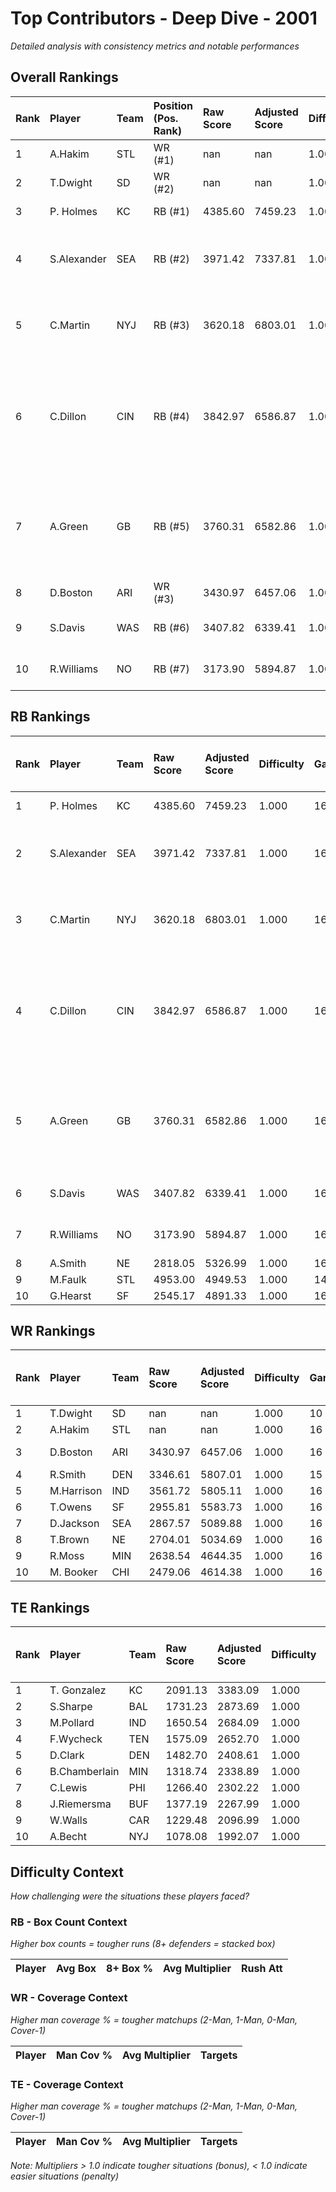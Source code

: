 # Top Contributors - Deep Dive - 2001

*Detailed analysis with consistency metrics and notable performances*

## Overall Rankings

| Rank | Player      | Team | Position (Pos. Rank) | Raw Score | Adjusted Score | Difficulty | Games | Avg/Game | Typical | Consistency | Floor | Ceiling | Peak    | Trend      | Notable Games                                |
| :----| :-----------| :----| :--------------------| :---------| :--------------| :----------| :-----| :--------| :-------| :-----------| :-----| :-------| :-------| :----------| :--------------------------------------------|
| 1    | A.Hakim     | STL  | WR (#1)              | nan       | nan            | 1.000      | 16    | nan      | nan     | 15/1/0      | nan   | nan     | 294.63  | Decreasing |                                              |
| 2    | T.Dwight    | SD   | WR (#2)              | nan       | nan            | 1.000      | 10    | nan      | nan     | 9/1/0       | nan   | nan     | 188.00  | Increasing |                                              |
| 3    | P. Holmes   | KC   | RB (#1)              | 4385.60   | 7459.23        | 1.000      | 16    | 466.20   | 525.83  | 8/0/8       | 264.5 | 623.1   | 1015.28 | Increasing | Wk 13 (vs LV)                                |
| 4    | S.Alexander | SEA  | RB (#2)              | 3971.42   | 7337.81        | 1.000      | 16    | 458.61   | 474.25  | 8/2/6       | 286.9 | 615.4   | 1035.68 | Increasing | Wk 9 (vs LV), Wk 4 (vs JAX)                  |
| 5    | C.Martin    | NYJ  | RB (#3)              | 3620.18   | 6803.01        | 1.000      | 16    | 425.19   | 418.83  | 8/3/5       | 346.3 | 464.3   | 696.44  | Increasing | Wk 5 (vs MIA), Wk 3 (vs SF)                  |
| 6    | C.Dillon    | CIN  | RB (#4)              | 3842.97   | 6586.87        | 1.000      | 16    | 411.68   | 401.14  | 6/2/8       | 301.8 | 469.4   | 821.20  | Stable     | Wk 5 (vs CLE), Wk 17 (vs TEN), Wk 7 (vs DET) |
| 7    | A.Green     | GB   | RB (#5)              | 3760.31   | 6582.86        | 1.000      | 16    | 411.43   | 402.93  | 6/2/8       | 294.3 | 547.0   | 656.58  | Stable     | Wk 2 (vs WAS), Wk 13 (vs CHI), Wk 8 (vs TB)  |
| 8    | D.Boston    | ARI  | WR (#3)              | 3430.97   | 6457.06        | 1.000      | 16    | 403.57   | 423.20  | 8/1/7       | 298.3 | 496.3   | 676.43  | Decreasing | Wk 6 (vs KC)                                 |
| 9    | S.Davis     | WAS  | RB (#6)              | 3407.82   | 6339.41        | 1.000      | 16    | 396.21   | 404.61  | 8/2/6       | 317.0 | 462.2   | 635.64  | Increasing | Wk 8 (vs SEA)                                |
| 10   | R.Williams  | NO   | RB (#7)              | 3173.90   | 5894.87        | 1.000      | 16    | 368.43   | 345.10  | 8/2/6       | 308.3 | 472.8   | 576.29  | Decreasing | Wk 4 (vs MIN)                                |

## RB Rankings

| Rank | Player      | Team | Raw Score | Adjusted Score | Difficulty | Games | Avg/Game | Typical | Consistency | Floor | Ceiling | Peak    | Trend      | Notable Games (>150% Typical)                |
| :----| :-----------| :----| :---------| :--------------| :----------| :-----| :--------| :-------| :-----------| :-----| :-------| :-------| :----------| :--------------------------------------------|
| 1    | P. Holmes   | KC   | 4385.60   | 7459.23        | 1.000      | 16    | 466.20   | 525.83  | 8/0/8       | 264.5 | 623.1   | 1015.28 | Increasing | Wk 13 (vs LV)                                |
| 2    | S.Alexander | SEA  | 3971.42   | 7337.81        | 1.000      | 16    | 458.61   | 474.25  | 8/2/6       | 286.9 | 615.4   | 1035.68 | Increasing | Wk 9 (vs LV), Wk 4 (vs JAX)                  |
| 3    | C.Martin    | NYJ  | 3620.18   | 6803.01        | 1.000      | 16    | 425.19   | 418.83  | 8/3/5       | 346.3 | 464.3   | 696.44  | Increasing | Wk 5 (vs MIA), Wk 3 (vs SF)                  |
| 4    | C.Dillon    | CIN  | 3842.97   | 6586.87        | 1.000      | 16    | 411.68   | 401.14  | 6/2/8       | 301.8 | 469.4   | 821.20  | Stable     | Wk 5 (vs CLE), Wk 17 (vs TEN), Wk 7 (vs DET) |
| 5    | A.Green     | GB   | 3760.31   | 6582.86        | 1.000      | 16    | 411.43   | 402.93  | 6/2/8       | 294.3 | 547.0   | 656.58  | Stable     | Wk 2 (vs WAS), Wk 13 (vs CHI), Wk 8 (vs TB)  |
| 6    | S.Davis     | WAS  | 3407.82   | 6339.41        | 1.000      | 16    | 396.21   | 404.61  | 8/2/6       | 317.0 | 462.2   | 635.64  | Increasing | Wk 8 (vs SEA)                                |
| 7    | R.Williams  | NO   | 3173.90   | 5894.87        | 1.000      | 16    | 368.43   | 345.10  | 8/2/6       | 308.3 | 472.8   | 576.29  | Decreasing | Wk 4 (vs MIN)                                |
| 8    | A.Smith     | NE   | 2818.05   | 5326.99        | 1.000      | 16    | 332.94   | 336.33  | 8/1/7       | 256.3 | 444.1   | 542.60  | Increasing |                                              |
| 9    | M.Faulk     | STL  | 4953.00   | 4949.53        | 1.000      | 14    | 353.54   | 346.76  | 5/3/6       | 325.8 | 438.7   | 520.00  | Stable     |                                              |
| 10   | G.Hearst    | SF   | 2545.17   | 4891.33        | 1.000      | 16    | 305.71   | 287.57  | 8/2/6       | 228.3 | 394.8   | 481.11  | Increasing |                                              |

## WR Rankings

| Rank | Player     | Team | Raw Score | Adjusted Score | Difficulty | Games | Avg/Game | Typical | Consistency | Floor | Ceiling | Peak   | Trend      | Notable Games (>150% Typical) |
| :----| :----------| :----| :---------| :--------------| :----------| :-----| :--------| :-------| :-----------| :-----| :-------| :------| :----------| :-----------------------------|
| 1    | T.Dwight   | SD   | nan       | nan            | 1.000      | 10    | nan      | nan     | 9/1/0       | nan   | nan     | 188.00 | Increasing |                               |
| 2    | A.Hakim    | STL  | nan       | nan            | 1.000      | 16    | nan      | nan     | 15/1/0      | nan   | nan     | 294.63 | Decreasing |                               |
| 3    | D.Boston   | ARI  | 3430.97   | 6457.06        | 1.000      | 16    | 403.57   | 423.20  | 8/1/7       | 298.3 | 496.3   | 676.43 | Decreasing | Wk 6 (vs KC)                  |
| 4    | R.Smith    | DEN  | 3346.61   | 5807.01        | 1.000      | 15    | 387.13   | 361.41  | 7/2/6       | 291.1 | 515.4   | 706.76 | Stable     |                               |
| 5    | M.Harrison | IND  | 3561.72   | 5805.11        | 1.000      | 16    | 362.82   | 360.85  | 7/0/9       | 219.4 | 492.7   | 985.58 | Decreasing |                               |
| 6    | T.Owens    | SF   | 2955.81   | 5583.73        | 1.000      | 16    | 348.98   | 370.57  | 8/4/4       | 231.2 | 397.2   | 580.62 | Stable     |                               |
| 7    | D.Jackson  | SEA  | 2867.57   | 5089.88        | 1.000      | 16    | 318.12   | 295.44  | 8/1/7       | 162.0 | 389.2   | 615.68 | Increasing |                               |
| 8    | T.Brown    | NE   | 2704.01   | 5034.69        | 1.000      | 16    | 314.67   | 294.25  | 8/2/6       | 258.1 | 365.9   | 482.07 | Decreasing |                               |
| 9    | R.Moss     | MIN  | 2638.54   | 4644.35        | 1.000      | 16    | 290.27   | 257.18  | 8/0/8       | 130.4 | 382.1   | 706.55 | Stable     |                               |
| 10   | M. Booker  | CHI  | 2479.06   | 4614.38        | 1.000      | 16    | 288.40   | 306.14  | 8/4/4       | 215.2 | 331.9   | 632.44 | Decreasing |                               |

## TE Rankings

| Rank | Player        | Team | Raw Score | Adjusted Score | Difficulty | Games | Avg/Game | Typical | Consistency | Floor | Ceiling | Peak   | Trend      | Notable Games (>150% Typical) |
| :----| :-------------| :----| :---------| :--------------| :----------| :-----| :--------| :-------| :-----------| :-----| :-------| :------| :----------| :-----------------------------|
| 1    | T. Gonzalez   | KC   | 2091.13   | 3383.09        | 1.000      | 16    | 211.44   | 228.99  | 7/1/8       | 159.1 | 276.6   | 386.33 | Decreasing |                               |
| 2    | S.Sharpe      | BAL  | 1731.23   | 2873.69        | 1.000      | 16    | 179.61   | 159.36  | 7/0/9       | 127.1 | 234.9   | 323.77 | Decreasing |                               |
| 3    | M.Pollard     | IND  | 1650.54   | 2684.09        | 1.000      | 16    | 167.76   | 162.98  | 5/3/8       | 94.1  | 216.1   | 348.54 | Stable     |                               |
| 4    | F.Wycheck     | TEN  | 1575.09   | 2652.70        | 1.000      | 16    | 165.79   | 108.71  | 6/2/8       | 85.0  | 197.3   | 503.71 | Decreasing |                               |
| 5    | D.Clark       | DEN  | 1482.70   | 2408.61        | 1.000      | 15    | 160.57   | 152.11  | 6/1/8       | 81.4  | 252.4   | 350.51 | Decreasing |                               |
| 6    | B.Chamberlain | MIN  | 1318.74   | 2338.89        | 1.000      | 16    | 146.18   | 151.13  | 8/2/6       | 99.9  | 175.3   | 263.20 | Increasing |                               |
| 7    | C.Lewis       | PHI  | 1266.40   | 2302.22        | 1.000      | 15    | 153.48   | 85.67   | 7/1/7       | 68.5  | 250.5   | 443.74 | Decreasing |                               |
| 8    | J.Riemersma   | BUF  | 1377.19   | 2267.99        | 1.000      | 16    | 141.75   | 142.56  | 6/2/8       | 96.1  | 188.3   | 296.47 | Decreasing |                               |
| 9    | W.Walls       | CAR  | 1229.48   | 2096.99        | 1.000      | 14    | 149.78   | 158.52  | 6/2/6       | 53.2  | 188.0   | 463.40 | Decreasing |                               |
| 10   | A.Becht       | NYJ  | 1078.08   | 1992.07        | 1.000      | 16    | 124.50   | 114.89  | 8/1/7       | 46.9  | 174.9   | 306.89 | Decreasing |                               |

## Difficulty Context

*How challenging were the situations these players faced?*

### RB - Box Count Context

*Higher box counts = tougher runs (8+ defenders = stacked box)*

| Player | Avg Box | 8+ Box % | Avg Multiplier | Rush Att |
| :------| :-------| :--------| :--------------| :--------|

### WR - Coverage Context

*Higher man coverage % = tougher matchups (2-Man, 1-Man, 0-Man, Cover-1)*

| Player | Man Cov % | Avg Multiplier | Targets |
| :------| :---------| :--------------| :-------|

### TE - Coverage Context

*Higher man coverage % = tougher matchups (2-Man, 1-Man, 0-Man, Cover-1)*

| Player | Man Cov % | Avg Multiplier | Targets |
| :------| :---------| :--------------| :-------|

*Note: Multipliers > 1.0 indicate tougher situations (bonus), < 1.0 indicate easier situations (penalty)*

